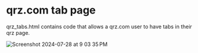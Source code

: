 # qrz.com tab page

qrz_tabs.html contains code that allows a qrz.com user to have tabs in their qrz page.

![Screenshot 2024-07-28 at 9 03 35 PM](https://github.com/user-attachments/assets/15f038f9-7353-4732-8a62-18b2b68072b8)
